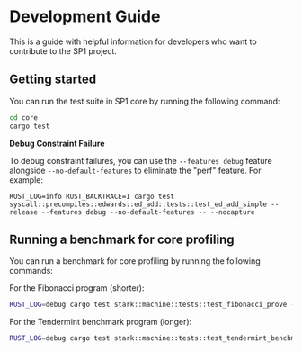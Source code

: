 # Development Guide

This is a guide with helpful information for developers who want to contribute to the SP1 project.

## Getting started

You can run the test suite in SP1 core by running the following command:

```bash
cd core
cargo test
```

**Debug Constraint Failure**

To debug constraint failures, you can use the `--features debug` feature alongside `--no-default-features` to eliminate the "perf" feature. For example:

```
RUST_LOG=info RUST_BACKTRACE=1 cargo test syscall::precompiles::edwards::ed_add::tests::test_ed_add_simple --release --features debug --no-default-features -- --nocapture
```

## Running a benchmark for core profiling

You can run a benchmark for core profiling by running the following commands:

For the Fibonacci program (shorter):
```bash
RUST_LOG=debug cargo test stark::machine::tests::test_fibonacci_prove --release -- --nocapture --ignored
```

For the Tendermint benchmark program (longer):
```bash
RUST_LOG=debug cargo test stark::machine::tests::test_tendermint_benchmark_prove --release -- --nocapture --ignored
```